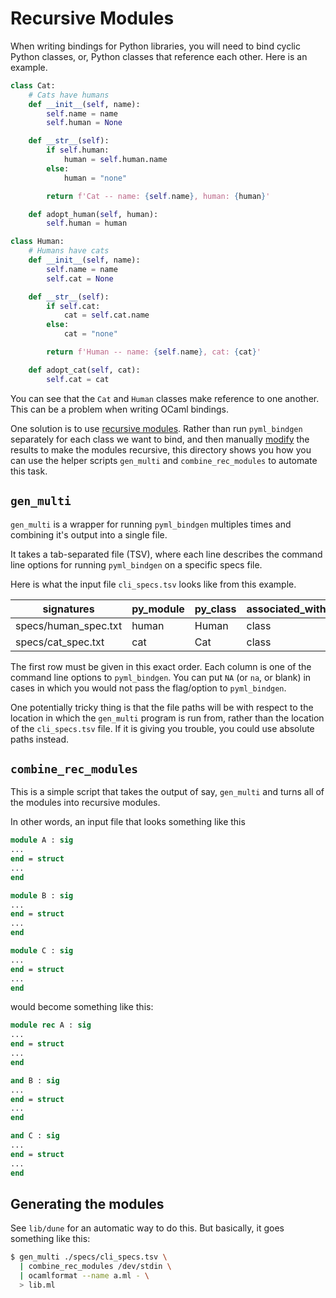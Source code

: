 # Recursive Modules

When writing bindings for Python libraries, you will need to bind cyclic Python classes, or, Python classes that reference each other. Here is an example.

```python
class Cat:
    # Cats have humans
    def __init__(self, name):
        self.name = name
        self.human = None

    def __str__(self):
        if self.human:
            human = self.human.name
        else:
            human = "none"

        return f'Cat -- name: {self.name}, human: {human}'

    def adopt_human(self, human):
        self.human = human

class Human:
    # Humans have cats
    def __init__(self, name):
        self.name = name
        self.cat = None

    def __str__(self):
        if self.cat:
            cat = self.cat.name
        else:
            cat = "none"

        return f'Human -- name: {self.name}, cat: {cat}'

    def adopt_cat(self, cat):
        self.cat = cat
```

You can see that the `Cat` and `Human` classes make reference to one another. This can be a problem when writing OCaml bindings.

One solution is to use [recursive modules](https://ocaml.org/manual/recursivemodules.html). Rather than run `pyml_bindgen` separately for each class we want to bind, and then manually [modify](https://mooreryan.github.io/ocaml_python_bindgen/recursive/) the results to make the modules recursive, this directory shows you how you can use the helper scripts `gen_multi` and `combine_rec_modules` to automate this task.

## `gen_multi`

`gen_multi` is a wrapper for running `pyml_bindgen` multiples times and combining it's output into a single file.

It takes a tab-separated file (TSV), where each line describes the command line options for running `pyml_bindgen` on a specific specs file.

Here is what the input file `cli_specs.tsv` looks like from this example.

| signatures           | py_module | py_class | associated_with | caml_module | split_caml_module | embed_python_source | of_pyo_ret_type |
| -------------------- | --------- | -------- | --------------- | ----------- | ----------------- | ------------------- | --------------- |
| specs/human_spec.txt | human     | Human    | class           | Human       | NA                | ../py/human.py      | no_check        |
| specs/cat_spec.txt   | cat       | Cat      | class           | Cat         | NA                | ../py/cat.py        | no_check        |

The first row must be given in this exact order. Each column is one of the command line options to `pyml_bindgen`. You can put `NA` (or `na`, or blank) in cases in which you would not pass the flag/option to `pyml_bindgen`.

One potentially tricky thing is that the file paths will be with respect to the location in which the `gen_multi` program is run from, rather than the location of the `cli_specs.tsv` file. If it is giving you trouble, you could use absolute paths instead.

## `combine_rec_modules`

This is a simple script that takes the output of say, `gen_multi` and turns all of the modules into recursive modules.

In other words, an input file that looks something like this

```ocaml
module A : sig
...
end = struct
...
end

module B : sig
...
end = struct
...
end

module C : sig
...
end = struct
...
end
```

would become something like this:

```ocaml
module rec A : sig
...
end = struct
...
end

and B : sig
...
end = struct
...
end

and C : sig
...
end = struct
...
end
```

## Generating the modules

See `lib/dune` for an automatic way to do this. But basically, it goes something like this:

```bash
$ gen_multi ./specs/cli_specs.tsv \
  | combine_rec_modules /dev/stdin \
  | ocamlformat --name a.ml - \
  > lib.ml
```
